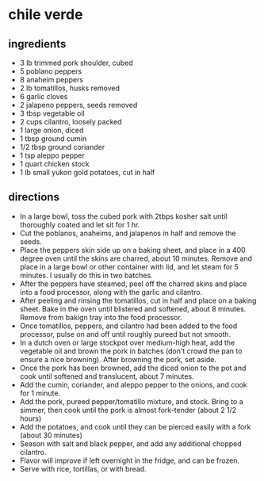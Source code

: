 # chile verde

## ingredients
- 3 lb trimmed pork shoulder, cubed
- 5 poblano peppers
- 8 anaheim peppers
- 2 lb tomatillos, husks removed
- 6 garlic cloves
- 2 jalapeno peppers, seeds removed
- 3 tbsp vegetable oil
- 2 cups cilantro, loosely packed
- 1 large onion, diced
- 1 tbsp ground cumin
- 1/2 tbsp ground coriander
- 1 tsp aleppo pepper
- 1 quart chicken stock
- 1 lb small yukon gold potatoes, cut in half

## directions
- In a large bowl, toss the cubed pork with 2tbps kosher salt until thoroughly
  coated and let sit for 1 hr.
- Cut the poblanos, anaheims, and jalapenos in half and remove the seeds.
- Place the peppers skin side up on a baking sheet, and place in a 400 degree
  oven until the skins are charred, about 10 minutes. Remove and place in a large bowl or other
  container with lid, and let steam for 5 minutes. I usually do this in two batches.
- After the peppers have steamed, peel off the charred skins and place into a
  food processor, along with the garlic and cilantro.
- After peeling and rinsing the tomatillos, cut in half and place on a baking
  sheet. Bake in the oven until blistered and softened, about 8 minutes. Remove
  from bakign tray into the food processor.
- Once tomatillos, peppers, and cilantro had been added to the food processor,
  pulse on and off until roughly pureed but not smooth.
- In a dutch oven or large stockpot over medium-high heat, add the vegetable oil
  and brown the pork in batches (don't crowd the pan to ensure a nice browning).
  After browning the pork, set aside.
- Once the pork has been browned, add the diced onion to the pot and cook until
  softened and translucent, about 7 minutes.
- Add the cumin, coriander, and aleppo pepper to the onions, and cook for 1
  minute.
- Add the pork, pureed pepper/tomatillo mixture, and stock. Bring to a simmer,
  then cook until the pork is almost fork-tender (about 2 1/2 hours)
- Add the potatoes, and cook until they can be pierced easily with a fork (about
  30 minutes)
- Season with salt and black pepper, and add any additional chopped cilantro.
- Flavor will improve if left overnight in the fridge, and can be frozen.
- Serve with rice, tortillas, or with bread.
